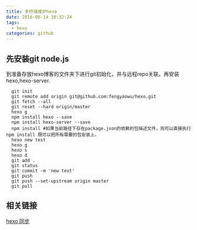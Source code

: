 ```yaml
---
title: 多终端维护hexo
date: 2016-06-14 10:32:24
tags:
  - hexo
categories: github
---
```


##  先安装git node.js
到准备存放hexo博客的文件夹下进行git初始化，并与远程repo关联。再安装hexo,hexo-server.
```
  git init
  git remote add origin git@github.com:fengyaowu/hexo.git
  git fetch --all
  git reset --hard origin/master
  hexo g
  npm install hexo --save
  npm install hexo-server --save
  npm install #如果当前路径下存在package.json的依赖的包描述文件，则可以直接执行 npm install 既可以把所有需要的包安装上。
  hexo new test
  hexo g
  hexo s
  hexo d
  git add .
  git status
  git commit -m 'new text'
  git push
  git push --set-upstream origin master
  git pull
```
##  相关链接
  [hexo 同步](http://chitanda.me/2015/06/18/hexo-sync-in-multiple-pc/)
